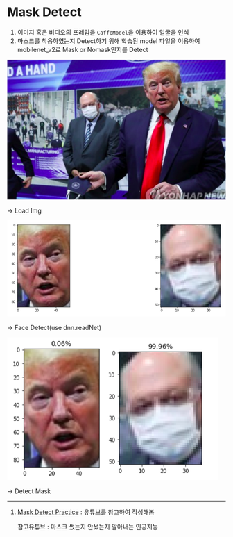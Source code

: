 # Mask Detect

1. 이미지 혹은 비디오의 프레임을 `CaffeModel`을 이용하여 얼굴을 인식
2. 마스크를 착용하였는지 Detect하기 위해 학습된 model 파일을 이용하여 mobilenet_v2로 Mask or Nomask인지를 Detect

![](https://github.com/yannJu/Study__DeepLearning/blob/master/MaskDetect/img/Screenshot%20from%202021-07-21%2016-47-11.png)

-> Load Img

![](https://github.com/yannJu/Study__DeepLearning/blob/master/MaskDetect/img/Screenshot%20from%202021-07-21%2016-48-55.png)

-> Face Detect(use dnn.readNet)

![](https://github.com/yannJu/Study__DeepLearning/blob/master/MaskDetect/img/Screenshot%20from%202021-07-21%2016-48-59.png)

-> Detect Mask

---

1. [Mask Detect Practice](https://github.com/yannJu/Study__DeepLearning/blob/master/MaskDetect/detectMask_Project_Practice.ipynb) : 유튜브를 참고하여 작성해봄

    참고유튜브 : 마스크 썼는지 안썼는지 알아내는 인공지능[](https://youtu.be/ncIyy1doSJ8)
